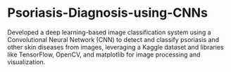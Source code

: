 # Psoriasis-Diagnosis-using-CNNs
Developed a deep learning-based image classification system using a Convolutional Neural Network (CNN) to detect and classify psoriasis and other skin diseases from images, leveraging a Kaggle dataset and libraries like TensorFlow, OpenCV, and matplotlib for image processing and visualization.

